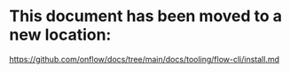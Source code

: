 # This document has been moved to a new location:

https://github.com/onflow/docs/tree/main/docs/tooling/flow-cli/install.md
